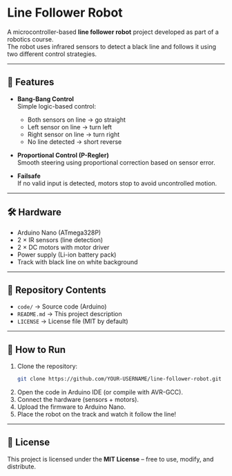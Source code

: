 # Line Follower Robot

A microcontroller-based **line follower robot** project developed as part of a robotics course.  
The robot uses infrared sensors to detect a black line and follows it using two different control strategies.

---

## 🚀 Features
- **Bang-Bang Control**  
  Simple logic-based control:
  - Both sensors on line → go straight  
  - Left sensor on line → turn left  
  - Right sensor on line → turn right  
  - No line detected → short reverse  

- **Proportional Control (P-Regler)**  
  Smooth steering using proportional correction based on sensor error.

- **Failsafe**  
  If no valid input is detected, motors stop to avoid uncontrolled motion.

---

## 🛠️ Hardware
- Arduino Nano (ATmega328P)
- 2 × IR sensors (line detection)
- 2 × DC motors with motor driver
- Power supply (Li-ion battery pack)
- Track with black line on white background

---

## 📂 Repository Contents
- `code/` → Source code (Arduino)
- `README.md` → This project description
- `LICENSE` → License file (MIT by default)

---

## 🔧 How to Run
1. Clone the repository:
   ```bash
   git clone https://github.com/YOUR-USERNAME/line-follower-robot.git
   ```
2. Open the code in Arduino IDE (or compile with AVR-GCC).
3. Connect the hardware (sensors + motors).
4. Upload the firmware to Arduino Nano.
5. Place the robot on the track and watch it follow the line!

---

## 📖 License
This project is licensed under the **MIT License** – free to use, modify, and distribute.

